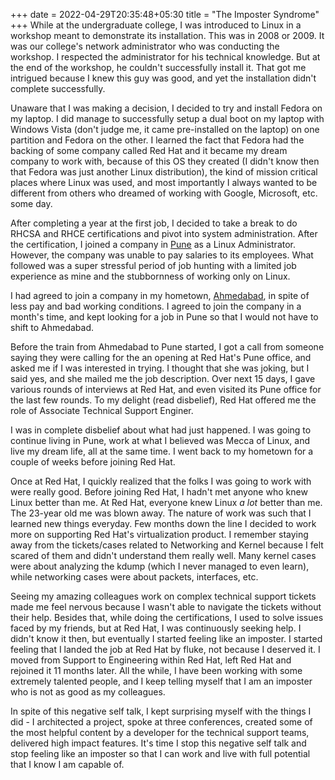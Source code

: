 +++ 
date = 2022-04-29T20:35:48+05:30
title = "The Imposter Syndrome"
+++
While at the undergraduate college, I was introduced to Linux in a workshop meant to demonstrate its installation. This was in 2008 or 2009. It was our college's network administrator who was conducting the workshop. I respected the administrator for his technical knowledge. But at the end of the workshop, he couldn't successfully install it. That got me intrigued because I knew this guy was good, and yet the installation didn't complete successfully.

Unaware that I was making a decision, I decided to try and install Fedora on my laptop. I did manage to successfully setup a dual boot on my laptop with Windows Vista (don't judge me, it came pre-installed on the laptop) on one partition and Fedora on the other. I learned the fact that Fedora had the backing of some company called Red Hat and it became my dream company to work with, because of this OS they created (I didn't know then that Fedora was just another Linux distribution), the kind of mission critical places where Linux was used, and most importantly I always wanted to be different from others who dreamed of working with Google, Microsoft, etc. some day.

After completing a year at the first job, I decided to take a break to do RHCSA and RHCE certifications and pivot into system administration. After the certification, I joined a company in [Pune](https://en.wikipedia.org/wiki/Pune) as a Linux Administrator. However, the company was unable to pay salaries to its employees. What followed was a super stressful period of job hunting with a limited job experience as mine and the stubbornness of working only on Linux.

I had agreed to join a company in my hometown, [Ahmedabad](https://en.wikipedia.org/wiki/Ahmedabad), in spite of less pay and bad working conditions. I agreed to join the company in a month's time, and kept looking for a job in Pune so that I would not have to shift to Ahmedabad.

Before the train from Ahmedabad to Pune started, I got a call from someone saying they were calling for the an opening  at Red Hat's Pune office, and asked me if I was interested in trying. I thought that she was joking, but I said yes, and she mailed me the job description. Over next 15 days, I gave various rounds of interviews at Red Hat, and even visited its Pune office for the last few rounds. To my delight (read disbelief), Red Hat offered me the role of Associate Technical Support Enginer.

I was in complete disbelief about what had just happened. I was going to continue living in Pune, work at what I believed was Mecca of Linux, and live my dream life, all at the same time. I went back to my hometown for a couple of weeks before joining Red Hat.

Once at Red Hat, I quickly realized that the folks I was going to work with were really good. Before joining Red Hat, I hadn't met anyone who knew Linux better than me. At Red Hat, everyone knew Linux _a lot_ better than me. The 23-year old me was blown away. The nature of work was such that I learned new things everyday. Few months down the line I decided to work more on supporting Red Hat's virtualization product. I remember staying away from the tickets/cases related to Networking and Kernel because I felt scared of them and didn't understand them really well. Many kernel cases were about analyzing the kdump (which I never managed to even learn), while networking cases were about packets, interfaces, etc. 

Seeing my amazing colleagues work on complex technical support tickets made me feel nervous because I wasn't able to navigate the tickets without their help. Besides that, while doing the certifications, I used to solve issues faced by my friends, but at Red Hat, I was continuously seeking help. I didn't know it then, but eventually I started feeling like an imposter. I started feeling that I landed the job at Red Hat by fluke, not because I deserved it. I moved from Support to Engineering within Red Hat, left Red Hat and rejoined it 11 months later. All the while, I have been working with some extremely talented people, and I keep telling myself that I am an imposter who is not as good as my colleagues.

In spite of this negative self talk, I kept surprising myself with the things I did - I architected a project, spoke at three conferences, created some of the most helpful content by a developer for the technical support teams, delivered high impact features. It's time I stop this negative self talk and stop feeling like an imposter so that I can work and live with full potential that I know I am capable of.